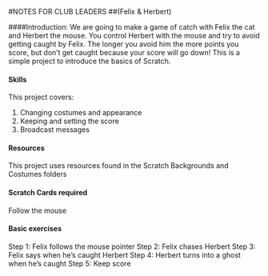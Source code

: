 #NOTES FOR CLUB LEADERS
##(Felix & Herbert)

####Introduction:
We are going to make a game of catch with Felix the cat and Herbert the mouse. You control Herbert with the mouse and try to avoid getting caught by Felix. The longer you avoid him the more points you score, but don’t get caught because your score will go down! This is a simple project to introduce the basics of Scratch.

#### Skills
This project covers:
1. Changing costumes and appearance
2. Keeping and setting the score
3. Broadcast messages

#### Resources
This project uses resources found in the Scratch Backgrounds and Costumes folders

#### Scratch Cards required
Follow the mouse

#### Basic exercises
Step 1: Felix follows the mouse pointer
Step 2: Felix chases Herbert
Step 3: Felix says when he’s caught Herbert
Step 4: Herbert turns into a ghost when he’s caught Step 5: Keep score

